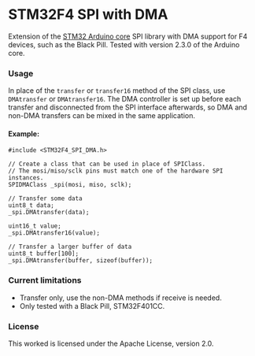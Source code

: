 # STM32F4 SPI with DMA
Extension of the [STM32 Arduino core](https://github.com/stm32duino/Arduino_Core_STM32) SPI library with DMA support for F4 devices, such as the Black Pill. Tested with version 2.3.0 of the Arduino core.


### Usage
In place of the `transfer` or `transfer16` method of the SPI class, use `DMAtransfer` or `DMAtransfer16`.
The DMA controller is set up before each transfer and disconnected from the SPI interface afterwards, so
DMA and non-DMA transfers can be mixed in the same application.

#### Example:
```
#include <STM32F4_SPI_DMA.h>

// Create a class that can be used in place of SPIClass.
// The mosi/miso/sclk pins must match one of the hardware SPI instances.
SPIDMAClass _spi(mosi, miso, sclk);

// Transfer some data
uint8_t data;
_spi.DMAtransfer(data);

uint16_t value;
_spi.DMAtransfer16(value);

// Transfer a larger buffer of data
uint8_t buffer[100];
_spi.DMAtransfer(buffer, sizeof(buffer));
```


### Current limitations
- Transfer only, use the non-DMA methods if receive is needed.
- Only tested with a Black Pill, STM32F401CC.

### License
This worked is licensed under the Apache License, version 2.0.
